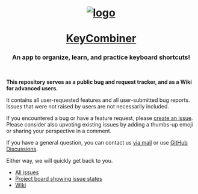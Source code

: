 <div align="center">

# [![logo](https://user-images.githubusercontent.com/7394822/111076062-0d48fc00-84eb-11eb-9c18-a2abf316ad2c.png)<br/><br/>KeyCombiner](https://keycombiner.com)

### An app to organize, learn, and practice keyboard shortcuts!

</div>
 

**This repository serves as a public bug and request tracker, and as a Wiki for advanced users.**

It contains all user-requested features and all user-submitted bug reports. Issues that were not raised by users are not necessarily included.

If you encountered a bug or have a feature request, please [create an issue](https://github.com/tkainrad/keycombiner/issues/new). Please consider also upvoting existing issues by adding a thumbs-up emoji or sharing your perspective in a comment.

If you have a general question, you can contact us [via mail](mailto:support@keycombiner.com) or use [GitHub Discussions](https://github.com/tkainrad/keycombiner/discussions). 

Either way, we will quickly get back to you.

* [All issues](https://github.com/tkainrad/keycombiner/issues)
* [Project board showing issue states](https://github.com/tkainrad/keycombiner/projects/1)
* [Wiki](https://github.com/tkainrad/keycombiner/wiki)

